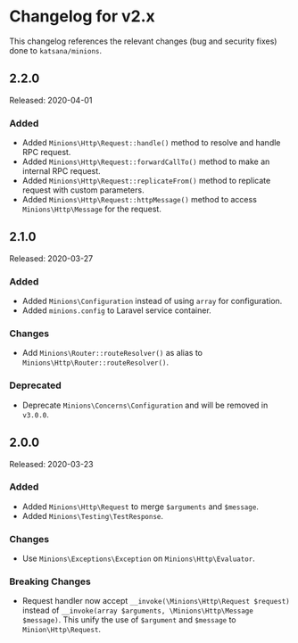 # Changelog for v2.x

This changelog references the relevant changes (bug and security fixes) done to `katsana/minions`.

## 2.2.0

Released: 2020-04-01

### Added

* Added `Minions\Http\Request::handle()` method to resolve and handle RPC request.
* Added `Minions\Http\Request::forwardCallTo()` method to make an internal RPC request.
* Added `Minions\Http\Request::replicateFrom()` method to replicate request with custom parameters.
* Added `Minions\Http\Request::httpMessage()`  method to access `Minions\Http\Message` for the request.

## 2.1.0

Released: 2020-03-27

### Added

* Added `Minions\Configuration` instead of using `array` for configuration.
* Added `minions.config` to Laravel service container.

### Changes

* Add `Minions\Router::routeResolver()` as alias to `Minions\Http\Router::routeResolver()`.

### Deprecated

* Deprecate `Minions\Concerns\Configuration` and will be removed in `v3.0.0`.

## 2.0.0

Released: 2020-03-23

### Added

* Added `Minions\Http\Request` to merge `$arguments` and `$message`.
* Added `Minions\Testing\TestResponse`.

### Changes

* Use `Minions\Exceptions\Exception` on `Minions\Http\Evaluator`.

### Breaking Changes

* Request handler now accept `__invoke(\Minions\Http\Request $request)` instead of `__invoke(array $arguments, \Minions\Http\Message $message)`. This unify the use of `$argument` and `$message` to `Minion\Http\Request`.
